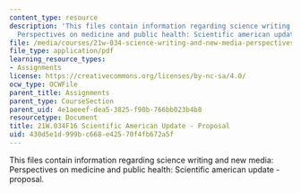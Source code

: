 ```yaml
---
content_type: resource
description: 'This files contain information regarding science writing and new media:
  Perspectives on medicine and public health: Scientific american update - proposal.'
file: /media/courses/21w-034-science-writing-and-new-media-perspectives-on-medicine-and-public-health-fall-2016/430d5e1d999bc668e42570f4fb672a5f_MIT21W_034F16_SciAmeriProposal.pdf
file_type: application/pdf
learning_resource_types:
- Assignments
license: https://creativecommons.org/licenses/by-nc-sa/4.0/
ocw_type: OCWFile
parent_title: Assignments
parent_type: CourseSection
parent_uid: 4e1aeeef-dea5-3825-f90b-766bb023b4b8
resourcetype: Document
title: 21W.034F16 Scientific American Update - Proposal
uid: 430d5e1d-999b-c668-e425-70f4fb672a5f
---
```

This files contain information regarding science writing and new media: Perspectives on medicine and public health: Scientific american update - proposal.